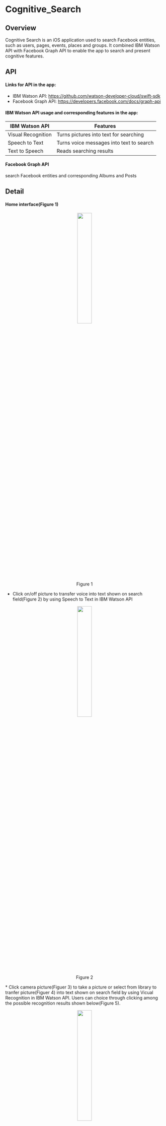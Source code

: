# Cognitive_Search

## Overview
Cognitive Search is an iOS application used to search Facebook entities, such as users, pages, events, places and groups. 
It combined IBM Watson API with Facebook Graph API to enable the app to search and present cognitive features.

## API

#### Links for API in the app:
* IBM Watson API: https://github.com/watson-developer-cloud/swift-sdk
* Facebook Graph API: https://developers.facebook.com/docs/graph-api

#### IBM Watson API usage and corresponding features in the app:
|IBM Watson API|Features|
|----|-----|
|Visual Recognition|Turns pictures into text for searching|
|Speech to Text| Turns voice messages into text to search|
|Text to Speech|Reads searching results|

#### Facebook Graph API
search Facebook entities and corresponding Albums and Posts

## Detail
#### Home interface(Figure 1)
<p align="center">
 <img src="https://github.com/freezaku/Cognitive_Search/blob/master/img_folder/figure_1.png" width="30%" height="30%" />
 <br />
 Figure 1
</p>

* Click on/off picture to transfer voice into text shown on search field(Figure 2) by using Speech to Text in IBM Watson API
<p align="center">
 <img src="https://github.com/freezaku/Cognitive_Search/blob/master/img_folder/figure_2.png" width="30%" height="30%" />
 <br />
 Figure 2
</p>
* Click camera picture(Figuer 3) to take a picture or select from library to tranfer picture(Figuer 4) into text shown on search field by using Vicual Recognition in IBM Watson API. Users can choice through clicking among the possible recognition results shown below(Figure 5).
<p align="center">
 <img src="https://github.com/freezaku/Cognitive_Search/blob/master/img_folder/figure_3.png" width="30%" height="30%" />
 <br />
 Figure 3
 <br />
 <img src="https://github.com/freezaku/Cognitive_Search/blob/master/img_folder/figure_4.png" width="30%" height="30%" />
 <br />
 Figure 4
 <br />
 <img src="https://github.com/freezaku/Cognitive_Search/blob/master/img_folder/figure_5.png" width="30%" height="30%" />
 <br />
 Figure 5
</p>

* Side bar is used to navigate back to home interface and favorites(Figure 6)

#### Search results interface(Figure 7, Figure 8)
<p align="center">
 <img src="https://github.com/freezaku/Cognitive_Search/blob/master/img_folder/figure_7.png" width="30%" height="30%" />
 &nbsp&nbsp&nbsp&nbsp&nbsp&nbsp&nbsp&nbsp&nbsp&nbsp
 <img src="https://github.com/freezaku/Cognitive_Search/blob/master/img_folder/figure_8.png" width="30%" height="30%" />
 <br />
</p>
<p>&nbsp&nbsp&nbsp&nbsp&nbsp&nbsp&nbsp&nbsp&nbsp&nbsp&nbsp&nbsp&nbsp&nbsp&nbsp &nbsp&nbsp&nbsp&nbsp&nbsp&nbsp&nbsp&nbsp&nbsp&nbsp&nbsp&nbsp&nbsp&nbsp&nbsp&nbsp&nbsp&nbsp&nbsp&nbsp&nbsp&nbsp&nbsp&nbsp&nbsp&nbsp&nbsp&nbsp&nbsp&nbsp&nbsp&nbsp&nbsp&nbsp&nbsp&nbsp&nbsp&nbsp&nbsp&nbsp Figure 7  &nbsp&nbsp&nbsp&nbsp&nbsp&nbsp&nbsp&nbsp&nbsp&nbsp&nbsp&nbsp&nbsp&nbsp&nbsp&nbsp&nbsp&nbsp&nbsp&nbsp&nbsp&nbsp&nbsp&nbsp&nbsp&nbsp&nbsp&nbsp&nbsp&nbsp&nbsp&nbsp&nbsp&nbsp&nbsp&nbsp&nbsp&nbsp&nbsp&nbsp&nbsp&nbsp&nbsp&nbsp&nbsp&nbsp&nbsp&nbsp&nbsp&nbsp&nbsp&nbsp Figure 8</p>

#### Details - Albums interface(Figure 9)
<p align="center">
 <img src="https://github.com/freezaku/Cognitive_Search/blob/master/img_folder/figure_9.png" width="30%" height="30%" />
 <br />
 Figure 9
</p>

#### Details - Posts interface(Figure 10)
<p align="center">
 <img src="https://github.com/freezaku/Cognitive_Search/blob/master/img_folder/figure_10.png" width="30%" height="30%" />
 <br />
 Figure 10
</p>

* Click top right corner
  * make changes in favorite, which is able to find in home interface’s side bar(Figure 11)
<p align="center">
 <img src="https://github.com/freezaku/Cognitive_Search/blob/master/img_folder/figure_11.png" width="30%" height="30%" />
 <br />
 Figure 11
</p>

  * share in Facebook realized through Facebook API
* Click play button to read message realized through Text to Speech in IBM Watson API
